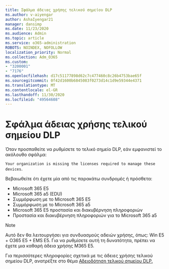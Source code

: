 ```yaml
---
title: Σφάλμα άδειας χρήσης τελικού σημείου DLP
ms.author: v-aiyengar
author: AshaIyengar21
manager: dansimp
ms.date: 11/23/2020
ms.audience: Admin
ms.topic: article
ms.service: o365-administration
ROBOTS: NOINDEX, NOFOLLOW
localization_priority: Normal
ms.collection: Adm_O365
ms.custom:
- "3200001"
- "7176"
ms.openlocfilehash: d17c51177898d62c7c477460c8c26b4753bae65f
ms.sourcegitcommit: 0f42d1600b6845083f0273d14c1d9e59344e4371
ms.translationtype: MT
ms.contentlocale: el-GR
ms.lasthandoff: 11/30/2020
ms.locfileid: "49564608"
---
```

# <a name="endpoint-dlp-licensing-error"></a>Σφάλμα άδειας χρήσης τελικού σημείου DLP

Όταν προσπαθείτε να ρυθμίσετε το τελικό σημείο DLP, εάν εμφανιστεί το ακόλουθο σφάλμα:

`Your organization is missing the licenses required to manage these devices`.

Βεβαιωθείτε ότι έχετε μία από τις παρακάτω συνδρομές ή πρόσθετα:

- Microsoft 365 E5
- Microsoft 365 a5 (EDU)
- Συμμόρφωση με το Microsoft 365 E5
- Συμμόρφωση με το Microsoft 365 a5
- Microsoft 365 E5 προστασία και διακυβέρνηση πληροφοριών
- Προστασία και διακυβέρνηση πληροφοριών για το Microsoft 365 a5

> [!NOTE]
> Αυτό δεν θα λειτουργήσει για συνδυασμούς αδειών χρήσης, όπως: Win E5 + O365 E5 + EMS E5. Για να ρυθμίσετε αυτή τη δυνατότητα, πρέπει να έχετε μια καθαρή άδεια χρήσης M365 E5.

Για περισσότερες πληροφορίες σχετικά με τις άδειες χρήσης τελικού σημείου DLP, ανατρέξτε στο θέμα [Αδειοδότηση τελικού σημείου DLP.](https://docs.microsoft.com/microsoft-365/compliance/endpoint-dlp-getting-started#onboarding-devices-into-device-management)
